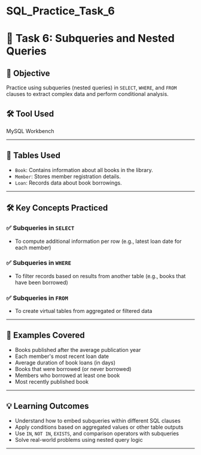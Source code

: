 # SQL_Practice_Task_6
# 🧠 Task 6: Subqueries and Nested Queries

## 🎯 Objective
Practice using subqueries (nested queries) in `SELECT`, `WHERE`, and `FROM` clauses to extract complex data and perform conditional analysis.

## 🛠 Tool Used
MySQL Workbench

---

## 🧱 Tables Used
- `Book`: Contains information about all books in the library.
- `Member`: Stores member registration details.
- `Loan`: Records data about book borrowings.

---

## 🛠️ Key Concepts Practiced

### ✅ Subqueries in `SELECT`
- To compute additional information per row (e.g., latest loan date for each member)

### ✅ Subqueries in `WHERE`
- To filter records based on results from another table (e.g., books that have been borrowed)

### ✅ Subqueries in `FROM`
- To create virtual tables from aggregated or filtered data

---

## 🧪 Examples Covered

- Books published after the average publication year
- Each member's most recent loan date
- Average duration of book loans (in days)
- Books that were borrowed (or never borrowed)
- Members who borrowed at least one book
- Most recently published book

---

## 💡 Learning Outcomes

- Understand how to embed subqueries within different SQL clauses
- Apply conditions based on aggregated values or other table outputs
- Use `IN`, `NOT IN`, `EXISTS`, and comparison operators with subqueries
- Solve real-world problems using nested query logic

---
